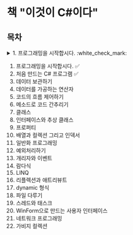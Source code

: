 # 책 "이것이 C#이다"

## 목차

<details>
###<summary>1. 프로그래밍을 시작합시다. :white_check_mark:</summary>
1.1 프로그래밍 언어의 역사

__컴퓨터의 시작, 프로그래밍의 시작

__포트란의 탄생 

__초등학생도 프로그래밍할 수 있게 한 베이직 

__유닉스의, 유닉스에 의한, 유닉스를 위한 C

__C+1 == C++

__더 나은 세상을 위한 C#

1.2 C#의 기본 파일과 환경 설정

__프로그램을 이루는 소스 파일과 프로젝트

__비주얼 스튜디오 환경 설정
</details>

1. 프로그래밍을 시작합시다.  :white_check_mark:
2. 처음 만드는 C# 프로그램   :white_check_mark:
3. 데이터 보관하기
4. 데이터를 가공하는 연산자
5. 코드의 흐름 제어하기
6. 메소드로 코드 간추리기
7. 클래스
8. 인터페이스와 추상 클래스
9. 프로퍼티
10. 배열과 컬렉션 그리고 인덱서
11. 일반화 프로그래밍
12. 예외처리하기
13. 개리자와 이벤트
14. 람다식
15. LINQ
16. 리플렉션과 애트리뷰트
17. dynamic 형식
18. 파일 다루기
19. 스레드와 태스크
20. WinForm으로 만드는 사용자 인터페이스
21. 네트워크 프로그래밍
22. 가비지 컬렉션
